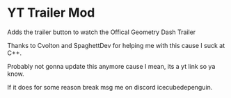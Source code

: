 # YT Trailer Mod

Adds the trailer button to watch
the Offical Geometry Dash Trailer

Thanks to Cvolton and SpaghettDev for helping
me with this cause I suck at C++.

Probably not gonna update this anymore cause
I mean, its a yt link so ya know.

If it does for some reason break msg me on discord 
icecubedepenguin.

